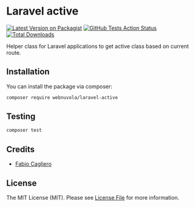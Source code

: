 # Laravel active
[![Latest Version on Packagist](https://img.shields.io/packagist/v/webnuvola/laravel-active.svg?style=flat-square)](https://packagist.org/packages/webnuvola/laravel-active)
[![GitHub Tests Action Status](https://img.shields.io/github/actions/workflow/status/Webnuvola/laravel-active/run-tests.yml?branch=main)](https://github.com/Webnuvola/laravel-active/actions/workflows/run-tests.yml?query=branch%3Amain)
[![Total Downloads](https://img.shields.io/packagist/dt/webnuvola/laravel-active.svg?style=flat-square)](https://packagist.org/packages/webnuvola/laravel-active)

Helper class for Laravel applications to get active class based on current route.

## Installation
You can install the package via composer:

```bash
composer require webnuvola/laravel-active
```

## Testing
```bash
composer test
```

## Credits
- [Fabio Cagliero](https://github.com/fab120)

## License
The MIT License (MIT). Please see [License File](LICENSE) for more information.
